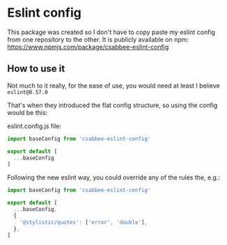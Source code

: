 # Eslint config
This package was created so I don't have to copy paste my eslint config from one repository to the other.
It is publicly available on npm: https://www.npmjs.com/package/csabbee-eslint-config

## How to use it
Not much to it really, for the ease of use, you would need at least I believe `eslint@8.57.0`

That's when they introduced the flat config structure, so using the config would be this:

eslint.config.js file:
```javascript
import baseConfig from 'csabbee-eslint-config'

export default [
  ...baseConfig
]
```

Following the new eslint way, you could override any of the rules the, e.g.:
```javascript
import baseConfig from 'csabbee-eslint-config'

export default [
  ...baseConfig,
  {
    '@stylistic/quotes': ['error', 'double'],
  },
]
```